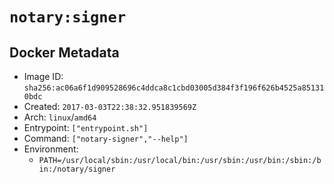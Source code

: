 # `notary:signer`

## Docker Metadata

- Image ID: `sha256:ac06a6f1d909528696c4ddca8c1cbd03005d384f3f196f626b4525a851310bdc`
- Created: `2017-03-03T22:38:32.951839569Z`
- Arch: `linux`/`amd64`
- Entrypoint: `["entrypoint.sh"]`
- Command: `["notary-signer","--help"]`
- Environment:
  - `PATH=/usr/local/sbin:/usr/local/bin:/usr/sbin:/usr/bin:/sbin:/bin:/notary/signer`
